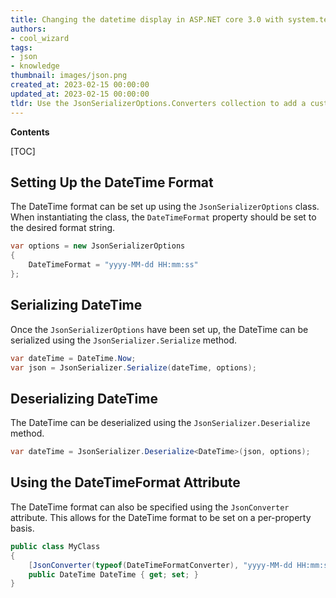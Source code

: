```yaml
---
title: Changing the datetime display in ASP.NET core 3.0 with system.text.json
authors:
- cool_wizard
tags:
- json
- knowledge
thumbnail: images/json.png
created_at: 2023-02-15 00:00:00
updated_at: 2023-02-15 00:00:00
tldr: Use the JsonSerializerOptions.Converters collection to add a custom JsonConverter to format DateTime objects.
---
```


**Contents**

[TOC]

## Setting Up the DateTime Format

The DateTime format can be set up using the `JsonSerializerOptions` class. When instantiating the class, the `DateTimeFormat` property should be set to the desired format string.

```C#
var options = new JsonSerializerOptions
{
    DateTimeFormat = "yyyy-MM-dd HH:mm:ss"
};
```

## Serializing DateTime

Once the `JsonSerializerOptions` have been set up, the DateTime can be serialized using the `JsonSerializer.Serialize` method.

```C#
var dateTime = DateTime.Now;
var json = JsonSerializer.Serialize(dateTime, options);
```

## Deserializing DateTime

The DateTime can be deserialized using the `JsonSerializer.Deserialize` method.

```C#
var dateTime = JsonSerializer.Deserialize<DateTime>(json, options);
```

## Using the DateTimeFormat Attribute

The DateTime format can also be specified using the `JsonConverter` attribute. This allows for the DateTime format to be set on a per-property basis.

```C#
public class MyClass
{
    [JsonConverter(typeof(DateTimeFormatConverter), "yyyy-MM-dd HH:mm:ss")]
    public DateTime DateTime { get; set; }
}
```
